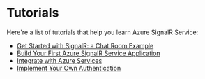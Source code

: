 # Tutorials

Here're a list of tutorials that help you learn Azure SignalR Service:

* [Get Started with SignalR: a Chat Room Example](chat-room.md)
* [Build Your First Azure SignalR Service Application](chat-room-service.md)
* [Integrate with Azure Services](azure-integration.md)
* [Implement Your Own Authentication](github-chat.md)
